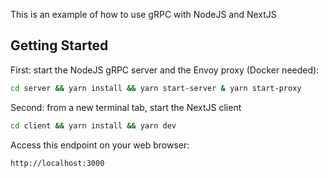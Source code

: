 This is an example of how to use gRPC with NodeJS and NextJS

## Getting Started

First: start the NodeJS gRPC server and the Envoy proxy (Docker needed):

```bash
cd server && yarn install && yarn start-server & yarn start-proxy
```


Second: from a new terminal tab, start the NextJS client

```bash
cd client && yarn install && yarn dev
```


Access this endpoint on your web browser:
```
http://localhost:3000
```

